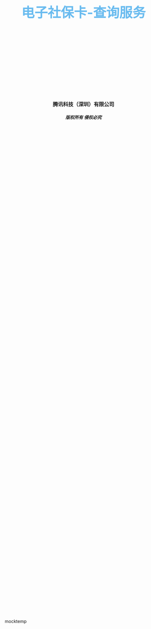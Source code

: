 <div style="text-align:center;page-break-after: always;margin-top:23%;height:50%;">
	<h1 style="text-align: center;color: #69bbef;font-size:3em;">电子社保卡-查询服务</h1>
	<footer style="margin-top: 50%;">
	<h3 >腾讯科技（深圳）有限公司</h3>
	<h5 >版权所有 侵权必究</h5>
	</footer>
</div>

mocktemp

